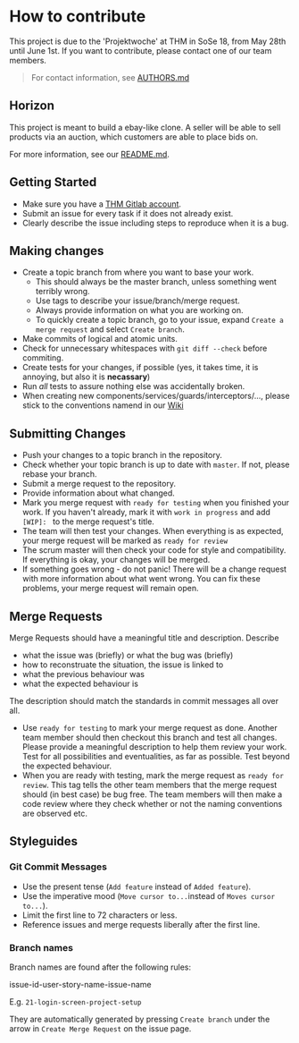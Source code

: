 # How to contribute

This project is due to the 'Projektwoche' at THM in SoSe 18, from May 28th until June 1st. If you want to contribute, 
please contact one of our team members. 

> For contact information, see [AUTHORS.md](AUTHORS.md)

## Horizon

This project is meant to build a ebay-like clone. A seller will be able to sell products via an auction, which 
customers are able to place bids on.

For more information, see our [README.md](README.md).

## Getting Started

* Make sure you have a [THM Gitlab account](https://git.thm.de/).
* Submit an issue for every task if it does not already exist.
* Clearly describe the issue including steps to reproduce when it is a bug.

## Making changes

* Create a topic branch from where you want to base your work.
    * This should always be the master branch, unless something went terribly wrong.
    * Use tags to describe your issue/branch/merge request.
    * Always provide information on what you are working on.
    * To quickly create a topic branch, go to your issue, expand `Create a merge request` and select `Create branch`.
* Make commits of logical and atomic units.
* Check for unnecessary whitespaces with `git diff --check` before commiting.
* Create tests for your changes, if possible (yes, it takes time, it is annoying, but also it is **necassary**)
* Run *all* tests to assure nothing else was accidentally broken.
* When creating new components/services/guards/interceptors/..., please stick to the conventions namend in our 
[Wiki](https://git.thm.de/ekpf11/wbs-projekt/wikis/Angular-Conventions)

## Submitting Changes

* Push your changes to a topic branch in the repository.
* Check whether your topic branch is up to date with `master`. If not, please rebase your branch.
* Submit a merge request to the repository.
* Provide information about what changed.
* Mark you merge request with `ready for testing` when you finished your work. If you haven't already, mark it with `work in progress` and add `[WIP]: ` to the merge request's title.
* The team will then test your changes. When everything is as expected, your merge request will be marked as `ready for review`
* The scrum master will then check your code for style and compatibility. If everything is okay, your changes will be merged.
* If something goes wrong - do not panic! There will be a change request with more information about what went wrong. You can fix these problems, your merge request will remain open.

## Merge Requests

Merge Requests should have a meaningful title and description. Describe 

* what the issue was (briefly) or what the bug was (briefly)
* how to reconstruate the situation, the issue is linked to
* what the previous behaviour was
* what the expected behaviour is

The description should match the standards in commit messages all over all.

* Use `ready for testing` to mark your merge request as done. Another team member should then checkout this branch and 
test all changes. Please provide a meaningful description to help them review your work. Test for all possibilities and 
eventualities, as far as possible. Test beyond the expected behaviour.
* When you are ready with testing, mark the merge request as `ready for review`. This tag tells the other team members 
that the merge request should (in best case) be bug free. The team members will then make a code review where they 
check whether or not the naming conventions are observed etc.

## Styleguides

### Git Commit Messages

* Use the present tense (`Add feature` instead of `Added feature`).
* Use the imperative mood (`Move cursor to...`instead of `Moves cursor to...`).
* Limit the first line to 72 characters or less.
* Reference issues and merge requests liberally after the first line.

### Branch names

Branch names are found after the following rules:

issue-id-user-story-name-issue-name

E.g. `21-login-screen-project-setup`

They are automatically generated by pressing `Create branch` under the arrow in `Create Merge Request` on the issue 
page.